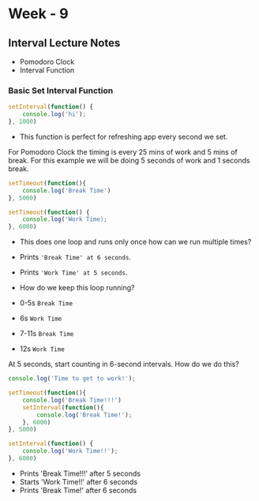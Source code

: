 # Week - 9 
## Interval Lecture Notes
* Pomodoro Clock 
* Interval Function 

### Basic Set Interval Function
```javascript
setInterval(function() {
    console.log('hi');
}, 1000)
```
* This function is perfect for refreshing app every second we set.  

For Pomodoro Clock the timing is every 25 mins of work and 5 mins of break.  For this example we will be doing 5 seconds of work and 1 seconds break.

```javascript
setTimeout(function(){
    console.log('Break Time')
}, 5000)

setTimeout(function() {
    console.log('Work Time);
}, 6000)
``` 
* This does one loop and runs only once how can we run multiple times?
* Prints `'Break Time' at 6 seconds`.
* Prints `'Work Time' at 5 seconds`.
* How do we keep this loop running?

* 0-5s `Break Time` 
* 6s `Work Time`
* 7-11s `Break Time` 
* 12s `Work Time`

At 5 seconds, start counting in 6-second intervals.  How do we do this?

```javascript
console.log('Time to get to work!');

setTimeout(function(){
    console.log('Break Time!!!')
    setInterval(function(){
        console.log('Break Time!');
    }, 6000)
}, 5000)

setInterval(function() {
    console.log('Work Time!!');
}, 6000)
```
* Prints 'Break Time!!!' after 5 seconds
* Starts 'Work Time!!' after 6 seconds
* Prints 'Break Time!' after 6 seconds



















